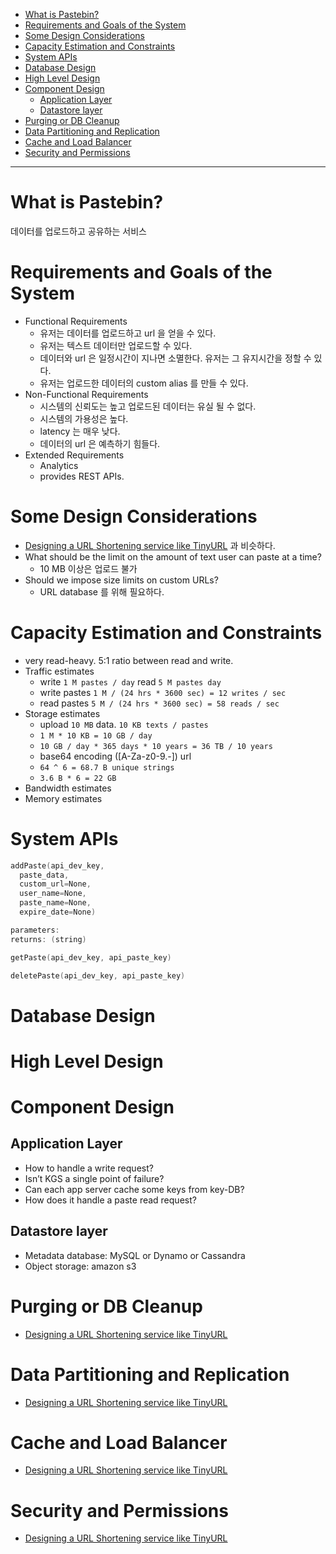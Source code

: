 - [What is Pastebin?](#What-is-Pastebin)
- [Requirements and Goals of the System](#Requirements-and-Goals-of-the-System)
- [Some Design Considerations](#Some-Design-Considerations)
- [Capacity Estimation and Constraints](#Capacity-Estimation-and-Constraints)
- [System APIs](#System-APIs)
- [Database Design](#Database-Design)
- [High Level Design](#High-Level-Design)
- [Component Design](#Component-Design)
  - [Application Layer](#Application-Layer)
  - [Datastore layer](#Datastore-layer)
- [Purging or DB Cleanup](#Purging-or-DB-Cleanup)
- [Data Partitioning and Replication](#Data-Partitioning-and-Replication)
- [Cache and Load Balancer](#Cache-and-Load-Balancer)
- [Security and Permissions](#Security-and-Permissions)

----

# What is Pastebin?

데이터를 업로드하고 공유하는 서비스

# Requirements and Goals of the System

* Functional Requirements
  * 유저는 데이터를 업로드하고 url 을 얻을 수 있다.
  * 유저는 텍스트 데이터만 업로드할 수 있다.
  * 데이터와 url 은 일정시간이 지나면 소멸한다. 유저는 그 유지시간을 정할 수 있다.
  * 유저는 업로드한 데이터의 custom alias 를 만들 수 있다.
* Non-Functional Requirements
  * 시스템의 신뢰도는 높고 업로드된 데이터는 유실 될 수 없다.
  * 시스템의 가용성은 높다.
  * latency 는 매우 낮다.
  * 데이터의 url 은 예측하기 힘들다.
* Extended Requirements
  * Analytics
  * provides REST APIs.

# Some Design Considerations

* [Designing a URL Shortening service like TinyURL](Designing_a_URL_Shortening_service_like_TinyURL.md) 과 비슷하다.
* What should be the limit on the amount of text user can paste at a time?
  * 10 MB 이상은 업로드 불가
* Should we impose size limits on custom URLs?
  * URL database  를 위해 필요하다.

# Capacity Estimation and Constraints

* very read-heavy. 5:1 ratio between read and write.
* Traffic estimates
  * write `1 M pastes / day` read `5 M pastes day`
  * write pastes `1 M / (24 hrs * 3600 sec) = 12 writes / sec`
  * read pastes `5 M / (24 hrs * 3600 sec) = 58 reads / sec`
* Storage estimates
  * upload `10 MB` data. `10 KB texts / pastes`
  * `1 M * 10 KB = 10 GB / day`
  * `10 GB / day * 365 days * 10 years = 36 TB / 10 years`
  * base64 encoding ([A-Za-z0-9.-]) url
  * `64 ^ 6 = 68.7 B unique strings`
  * `3.6 B * 6 = 22 GB`
* Bandwidth estimates
* Memory estimates

# System APIs

```c
addPaste(api_dev_key, 
  paste_data, 
  custom_url=None,
  user_name=None, 
  paste_name=None, 
  expire_date=None)

parameters:
returns: (string)  

getPaste(api_dev_key, api_paste_key)

deletePaste(api_dev_key, api_paste_key)
```

# Database Design

# High Level Design

# Component Design

## Application Layer

* How to handle a write request?
* Isn’t KGS a single point of failure? 
* Can each app server cache some keys from key-DB? 
* How does it handle a paste read request? 

## Datastore layer

* Metadata database: MySQL or Dynamo or Cassandra
* Object storage: amazon s3

# Purging or DB Cleanup

* [Designing a URL Shortening service like TinyURL](Designing_a_URL_Shortening_service_like_TinyURL.md)

# Data Partitioning and Replication

* [Designing a URL Shortening service like TinyURL](Designing_a_URL_Shortening_service_like_TinyURL.md)

# Cache and Load Balancer

* [Designing a URL Shortening service like TinyURL](Designing_a_URL_Shortening_service_like_TinyURL.md)

# Security and Permissions

* [Designing a URL Shortening service like TinyURL](Designing_a_URL_Shortening_service_like_TinyURL.md)
